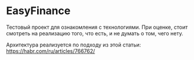 # EasyFinance
Тестовый проект для ознакомления с технологиями. При оценке, стоит смотреть на реализацию того, что есть, и не думать о том, чего нету.

Архитектура реализуется по подходу из этой статьи: https://habr.com/ru/articles/766762/
